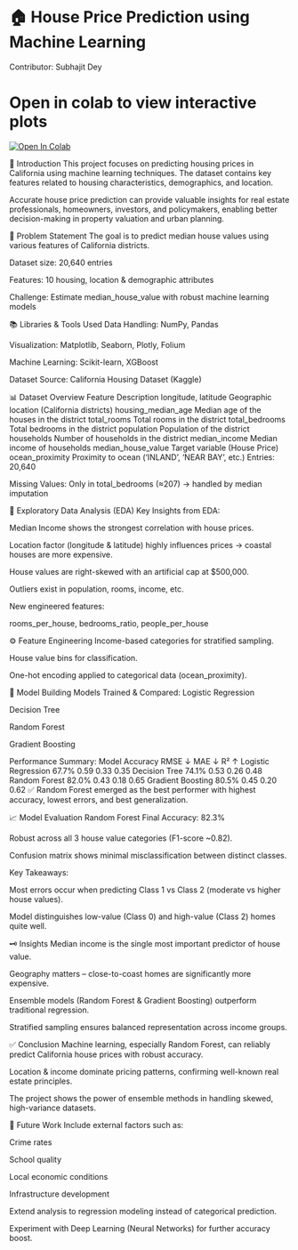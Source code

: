 # 🏠 House Price Prediction using Machine Learning
Contributor: Subhajit Dey


# Open in colab to view interactive plots

[![Open In Colab](https://colab.research.google.com/assets/colab-badge.svg)](https://colab.research.google.com/drive/1pufx1DPK2rKysDjfK7XXJyIo2z0cUPtu?usp=sharing)

📌 Introduction
This project focuses on predicting housing prices in California using machine learning techniques. The dataset contains key features related to housing characteristics, demographics, and location.

Accurate house price prediction can provide valuable insights for real estate professionals, homeowners, investors, and policymakers, enabling better decision-making in property valuation and urban planning.

🎯 Problem Statement
The goal is to predict median house values using various features of California districts.

Dataset size: 20,640 entries

Features: 10 housing, location & demographic attributes

Challenge: Estimate median_house_value with robust machine learning models

📚 Libraries & Tools Used
Data Handling: NumPy, Pandas

Visualization: Matplotlib, Seaborn, Plotly, Folium

Machine Learning: Scikit-learn, XGBoost

Dataset Source: California Housing Dataset (Kaggle)

📊 Dataset Overview
Feature	Description
longitude, latitude	Geographic location (California districts)
housing_median_age	Median age of the houses in the district
total_rooms	Total rooms in the district
total_bedrooms	Total bedrooms in the district
population	Population of the district
households	Number of households in the district
median_income	Median income of households
median_house_value	Target variable (House Price)
ocean_proximity	Proximity to ocean (‘INLAND’, ‘NEAR BAY’, etc.)
Entries: 20,640

Missing Values: Only in total_bedrooms (≈207) → handled by median imputation

🔎 Exploratory Data Analysis (EDA)
Key Insights from EDA:

Median Income shows the strongest correlation with house prices.

Location factor (longitude & latitude) highly influences prices → coastal houses are more expensive.

House values are right-skewed with an artificial cap at $500,000.

Outliers exist in population, rooms, income, etc.

New engineered features:

rooms_per_house, bedrooms_ratio, people_per_house

⚙️ Feature Engineering
Income-based categories for stratified sampling.

House value bins for classification.

One-hot encoding applied to categorical data (ocean_proximity).

🧮 Model Building
Models Trained & Compared:
Logistic Regression

Decision Tree

Random Forest

Gradient Boosting

Performance Summary:
Model	Accuracy	RMSE ↓	MAE ↓	R² ↑
Logistic Regression	67.7%	0.59	0.33	0.35
Decision Tree	74.1%	0.53	0.26	0.48
Random Forest	82.0%	0.43	0.18	0.65
Gradient Boosting	80.5%	0.45	0.20	0.62
✅ Random Forest emerged as the best performer with highest accuracy, lowest errors, and best generalization.

📈 Model Evaluation
Random Forest Final Accuracy: 82.3%

Robust across all 3 house value categories (F1-score ~0.82).

Confusion matrix shows minimal misclassification between distinct classes.

Key Takeaways:

Most errors occur when predicting Class 1 vs Class 2 (moderate vs higher house values).

Model distinguishes low-value (Class 0) and high-value (Class 2) homes quite well.

🗝️ Insights
Median income is the single most important predictor of house value.

Geography matters – close-to-coast homes are significantly more expensive.

Ensemble models (Random Forest & Gradient Boosting) outperform traditional regression.

Stratified sampling ensures balanced representation across income groups.

✅ Conclusion
Machine learning, especially Random Forest, can reliably predict California house prices with robust accuracy.

Location & income dominate pricing patterns, confirming well-known real estate principles.

The project shows the power of ensemble methods in handling skewed, high-variance datasets.

🚀 Future Work
Include external factors such as:

Crime rates

School quality

Local economic conditions

Infrastructure development

Extend analysis to regression modeling instead of categorical prediction.

Experiment with Deep Learning (Neural Networks) for further accuracy boost.
